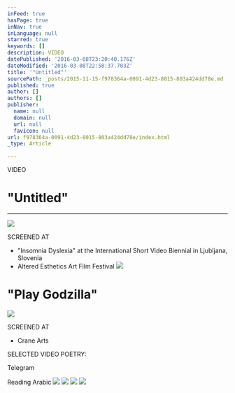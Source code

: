 ```yaml
---
inFeed: true
hasPage: true
inNav: true
inLanguage: null
starred: true
keywords: []
description: VIDEO
datePublished: '2016-03-08T23:20:40.176Z'
dateModified: '2016-03-08T22:58:37.703Z'
title: '"Untitled"'
sourcePath: _posts/2015-11-15-f978364a-0091-4d23-8015-803a424dd78e.md
published: true
author: []
authors: []
publisher:
  name: null
  domain: null
  url: null
  favicon: null
url: f978364a-0091-4d23-8015-803a424dd78e/index.html
_type: Article

---
```

VIDEO

# "Untitled"

****
![](https://the-grid-user-content.s3-us-west-2.amazonaws.com/27270309-5d7d-498a-82c2-3b989cdfdddf.png)

SCREENED AT

* "Insomnia Dyslexia" at the International Short Video Biennial in Ljubljana, Slovenia
* Altered Esthetics Art Film Festival
![](https://s3-us-west-2.amazonaws.com/the-grid-img/p/e6c8bddcd9669d842c6bf963009529e4b56236ec.jpg)

# "Play Godzilla"
![](https://the-grid-user-content.s3-us-west-2.amazonaws.com/fb940169-790e-4aaa-b58e-36d69e43a343.jpg)

SCREENED AT

* Crane Arts

SELECTED VIDEO POETRY:

Telegram

Reading Arabic
![](https://the-grid-user-content.s3-us-west-2.amazonaws.com/6f3299db-91e4-4360-9263-e50894c61961.jpg)
![](https://the-grid-user-content.s3-us-west-2.amazonaws.com/d0bc674e-b91b-476a-a0ce-b75010280314.jpg)
![](https://the-grid-user-content.s3-us-west-2.amazonaws.com/0dd30bb0-a6e0-4688-8c2a-137a0984f90e.jpg)
![](https://the-grid-user-content.s3-us-west-2.amazonaws.com/4deb9b72-b358-49bf-9bbe-e4205cf7778e.jpg)